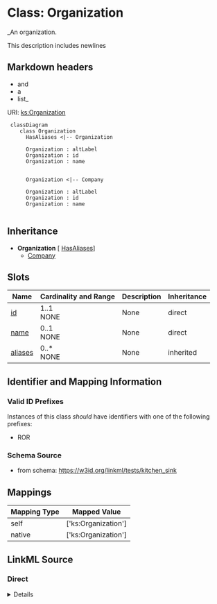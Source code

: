 # Class: Organization
_An organization.

This description
includes newlines

## Markdown headers

 * and
 * a
 * list_





URI: [ks:Organization](https://w3id.org/linkml/tests/kitchen_sink/Organization)


```mermaid
 classDiagram
    class Organization
      HasAliases <|-- Organization
      
      Organization : altLabel
      Organization : id
      Organization : name
      

      Organization <|-- Company
      
      Organization : altLabel
      Organization : id
      Organization : name
      
```




## Inheritance
* **Organization** [ [HasAliases](HasAliases.md)]
    * [Company](Company.md)



## Slots

| Name | Cardinality and Range | Description | Inheritance |
| ---  | --- | --- | --- |
| [id](id.md) | 1..1 <br/> NONE | None  | direct |
| [name](name.md) | 0..1 <br/> NONE | None  | direct |
| [aliases](altLabel.md) | 0..* <br/> NONE | None  | inherited |




## Identifier and Mapping Information


### Valid ID Prefixes

Instances of this class *should* have identifiers with one of the following prefixes:

* ROR








### Schema Source


* from schema: https://w3id.org/linkml/tests/kitchen_sink





## Mappings

| Mapping Type | Mapped Value |
| ---  | ---  |
| self | ['ks:Organization']|join(', ') |
| native | ['ks:Organization']|join(', ') |


## LinkML Source

<!-- TODO: investigate https://stackoverflow.com/questions/37606292/how-to-create-tabbed-code-blocks-in-mkdocs-or-sphinx -->

### Direct

<details>
```yaml
name: Organization
id_prefixes:
- ROR
description: "An organization.\n\nThis description\nincludes newlines\n\n## Markdown\
  \ headers\n\n * and\n * a\n * list"
from_schema: https://w3id.org/linkml/tests/kitchen_sink
rank: 3
mixins:
- HasAliases
slots:
- id
- name

```
</details>

### Induced

<details>
```yaml
name: Organization
id_prefixes:
- ROR
description: "An organization.\n\nThis description\nincludes newlines\n\n## Markdown\
  \ headers\n\n * and\n * a\n * list"
from_schema: https://w3id.org/linkml/tests/kitchen_sink
rank: 3
mixins:
- HasAliases
attributes:
  id:
    name: id
    from_schema: https://w3id.org/linkml/tests/core
    rank: 1
    identifier: true
    alias: id
    owner: Organization
    domain_of:
    - Person
    - Organization
    - Place
    - Concept
    - CodeSystem
    - activity
    - agent
  name:
    name: name
    from_schema: https://w3id.org/linkml/tests/core
    rank: 2
    alias: name
    owner: Organization
    domain_of:
    - Friend
    - Person
    - Organization
    - Place
    - Concept
    - CodeSystem
    required: false
  aliases:
    name: aliases
    from_schema: https://w3id.org/linkml/tests/kitchen_sink
    rank: 1000
    slot_uri: skos:altLabel
    multivalued: true
    alias: aliases
    owner: Organization
    domain_of:
    - HasAliases

```
</details>